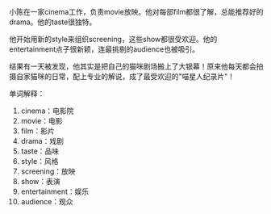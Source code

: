 小陈在一家cinema工作，负责movie放映。他对每部film都很了解，总能推荐好的drama。他的taste很独特。

他开始用新的style来组织screening，这些show都很受欢迎。他的entertainment点子很新颖，连最挑剔的audience也被吸引。

结果有一天被发现，他其实是把自己的猫咪剧场搬上了大银幕！原来他每天都会拍摄自家猫咪的日常，配上专业的解说，成了最受欢迎的"喵星人纪录片"！

单词解释：
1. cinema：电影院
2. movie：电影
3. film：影片
4. drama：戏剧
5. taste：品味
6. style：风格
7. screening：放映
8. show：表演
9. entertainment：娱乐
10. audience：观众 